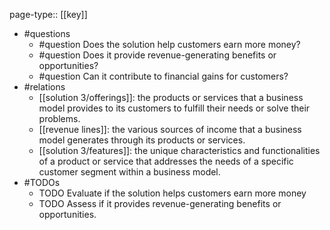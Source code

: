page-type:: [[key]]
- #questions
	- #question Does the solution help customers earn more money?
	- #question Does it provide revenue-generating benefits or opportunities?
	- #question Can it contribute to financial gains for customers?
- #relations
	- [[solution 3/offerings]]: the products or services that a business model provides to its customers to fulfill their needs or solve their problems.
	- [[revenue lines]]: the various sources of income that a business model generates through its products or services.
	- [[solution 3/features]]: the unique characteristics and functionalities of a product or service that addresses the needs of a specific customer segment within a business model.
- #TODOs
	- TODO Evaluate if the solution helps customers earn more money
	- TODO  Assess if it provides revenue-generating benefits or opportunities.

